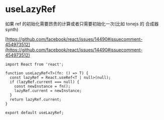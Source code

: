 # useLazyRef

如果 ref 的初始化需要昂贵的计算或者只需要初始化一次(比如 tonejs 的 合成器 synth)

[https://github.com/facebook/react/issues/14490#issuecomment-454973512](https://github.com/facebook/react/issues/14490#issuecomment-454973512)

```tsx
import React from 'react';

function useLazyRef<T>(fn: () => T) {
  const lazyRef = React.useRef<T | null>(null);
  if (lazyRef.current === null) {
    const newInstance = fn();
    lazyRef.current = newInstance;
  }
  return lazyRef.current;
}

export default useLazyRef;
```
